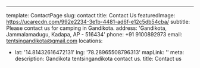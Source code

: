 ---
template: ContactPage
slug: contact
title: Contact Us
featuredImage: https://ucarecdn.com/992e2234-3e1b-4481-ad6f-e12c5db54cba/
subtitle: Please contact us for camping in Gandikota.
address: 'Gandikota, Jammalamadugu, Kadapa, AP - 516434'
phone: +91 9100892973
email: tentsingandikota@gmail.com
locations:
  - lat: '14.81432616472131'
    lng: '78.28965508796313'
    mapLink: ''
meta:
  description: Gandikota tentsingandikota contact us.
  title: Contact us
